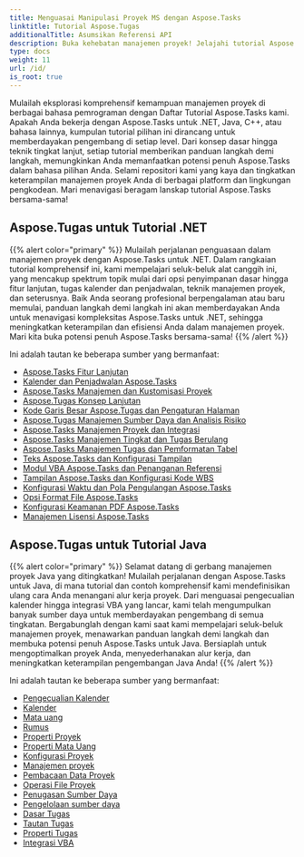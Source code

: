 ```yaml
---
title: Menguasai Manipulasi Proyek MS dengan Aspose.Tasks
linktitle: Tutorial Aspose.Tugas
additionalTitle: Asumsikan Referensi API
description: Buka kehebatan manajemen proyek! Jelajahi tutorial Aspose.Tasks untuk .NET, Java, C++, dan banyak lagi. Tingkatkan keterampilan Anda dalam berbagai bahasa dengan mudah.
type: docs
weight: 11
url: /id/
is_root: true
---
```


Mulailah eksplorasi komprehensif kemampuan manajemen proyek di berbagai bahasa pemrograman dengan Daftar Tutorial Aspose.Tasks kami. Apakah Anda bekerja dengan Aspose.Tasks untuk .NET, Java, C++, atau bahasa lainnya, kumpulan tutorial pilihan ini dirancang untuk memberdayakan pengembang di setiap level. Dari konsep dasar hingga teknik tingkat lanjut, setiap tutorial memberikan panduan langkah demi langkah, memungkinkan Anda memanfaatkan potensi penuh Aspose.Tasks dalam bahasa pilihan Anda. Selami repositori kami yang kaya dan tingkatkan keterampilan manajemen proyek Anda di berbagai platform dan lingkungan pengkodean. Mari menavigasi beragam lanskap tutorial Aspose.Tasks bersama-sama!

## Aspose.Tugas untuk Tutorial .NET
{{% alert color="primary" %}}
Mulailah perjalanan penguasaan dalam manajemen proyek dengan Aspose.Tasks untuk .NET. Dalam rangkaian tutorial komprehensif ini, kami mempelajari seluk-beluk alat canggih ini, yang mencakup spektrum topik mulai dari opsi penyimpanan dasar hingga fitur lanjutan, tugas kalender dan penjadwalan, teknik manajemen proyek, dan seterusnya. Baik Anda seorang profesional berpengalaman atau baru memulai, panduan langkah demi langkah ini akan memberdayakan Anda untuk menavigasi kompleksitas Aspose.Tasks untuk .NET, sehingga meningkatkan keterampilan dan efisiensi Anda dalam manajemen proyek. Mari kita buka potensi penuh Aspose.Tasks bersama-sama!
{{% /alert %}}

Ini adalah tautan ke beberapa sumber yang bermanfaat:
 
- [Aspose.Tasks Fitur Lanjutan](./net/advanced-features/)
- [Kalender dan Penjadwalan Aspose.Tasks](./net/calendar-scheduling/)
- [Aspose.Tasks Manajemen dan Kustomisasi Proyek](./net/tasks-project-management/)
- [Aspose.Tugas Konsep Lanjutan](./net/advanced-concepts/)
- [Kode Garis Besar Aspose.Tugas dan Pengaturan Halaman](./net/outline-code-page-settings/)
- [Aspose.Tugas Manajemen Sumber Daya dan Analisis Risiko](./net/resource-risk-analysis/)
- [Aspose.Tasks Manajemen Proyek dan Integrasi](./net/project-management-integration/)
- [Aspose.Tasks Manajemen Tingkat dan Tugas Berulang](./net/rate-recurring-tasks/)
- [Aspose.Tasks Manajemen Tugas dan Pemformatan Tabel](./net/task-table-management/)
- [Teks Aspose.Tasks dan Konfigurasi Tampilan](./net/text-view-configuration/)
- [Modul VBA Aspose.Tasks dan Penanganan Referensi](./net/vba-module-reference/)
- [Tampilan Aspose.Tasks dan Konfigurasi Kode WBS](./net/view-wbs-code-configuration/)
- [Konfigurasi Waktu dan Pola Pengulangan Aspose.Tasks](./net/time-recurrence-configuration/)
- [Opsi Format File Aspose.Tasks](./net/file-format-options/)
- [Konfigurasi Keamanan PDF Aspose.Tasks](./net/pdf-security-configuration/)
- [Manajemen Lisensi Aspose.Tasks](./net/license-management/)

## Aspose.Tugas untuk Tutorial Java
{{% alert color="primary" %}}
Selamat datang di gerbang manajemen proyek Java yang ditingkatkan! Mulailah perjalanan dengan Aspose.Tasks untuk Java, di mana tutorial dan contoh komprehensif kami mendefinisikan ulang cara Anda menangani alur kerja proyek. Dari menguasai pengecualian kalender hingga integrasi VBA yang lancar, kami telah mengumpulkan banyak sumber daya untuk memberdayakan pengembang di semua tingkatan. Bergabunglah dengan kami saat kami mempelajari seluk-beluk manajemen proyek, menawarkan panduan langkah demi langkah dan membuka potensi penuh Aspose.Tasks untuk Java. Bersiaplah untuk mengoptimalkan proyek Anda, menyederhanakan alur kerja, dan meningkatkan keterampilan pengembangan Java Anda!
{{% /alert %}}

Ini adalah tautan ke beberapa sumber yang bermanfaat:

- [Pengecualian Kalender](./java/calendar-exceptions/)
- [Kalender](./java/calendars/)
- [Mata uang](./java/currency/)
- [Rumus](./java/formulas/)
- [Properti Proyek](./java/project-properties/)
- [Properti Mata Uang](./java/currency-properties/)
- [Konfigurasi Proyek](./java/project-configuration/)
- [Manajemen proyek](./java/project-management/)
- [Pembacaan Data Proyek](./java/project-data-reading/)
- [Operasi File Proyek](./java/project-file-operations/)
- [Penugasan Sumber Daya](./java/resource-assignments/)
- [Pengelolaan sumber daya](./java/resource-management/)
- [Dasar Tugas](./java/task-baselines/)
- [Tautan Tugas](./java/task-links/)
- [Properti Tugas](./java/task-properties/)
- [Integrasi VBA](./java/vba-integration/)